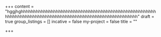 +++
content = "hggjhghhhhhhhhhhhhhhhhhhhhhhhhhhhhhhhhhhhhhhhhhhhhhhhhhhhhhhhhhhhhhhhhhhhhhhhhhhhhhhhhhhhhhhhhhhhhhhhhhhhhhhhhhhh"
draft = true
group_listings = []
incative = false
my-project = false
title = ""

+++
